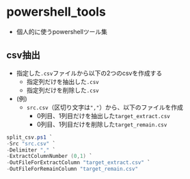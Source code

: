 # powershell_tools

- 個人的に使うpowershellツール集

## csv抽出

- 指定した`.csv`ファイルから以下の2つのcsvを作成する
  - 指定列だけを抽出した`.csv`
  - 指定列だけを削除した`.csv`
- (例)
  - `src.csv`（区切り文字は`","`）から、以下のファイルを作成
    - 0列目、1列目だけを抽出した`target_extract.csv`
    - 0列目、1列目だけを削除した`target_remain.csv`

```powershell
split_csv.ps1 `
-Src "src.csv" `
-Delimiter "," `
-ExtractColumnNumber (0,1) `
-OutFileForExtractColumn "target_extract.csv" `
-OutFileForRemainColumn "target_remain.csv"
```